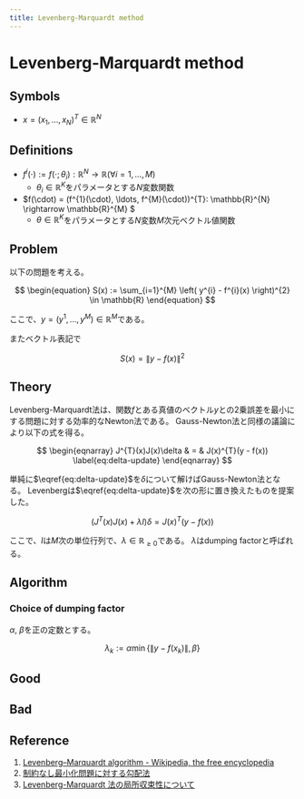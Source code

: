 ```yaml
---
title: Levenberg-Marquardt method
---
```


# Levenberg-Marquardt method

## Symbols
* $x = (x_{1}, \ldots, x_{N})^{T} \in \mathbb{R}^{N}$

## Definitions
* $f^{i}(\cdot) := f(\cdot; \theta_{i}): \mathbb{R}^{N} \rightarrow \mathbb{R} (\forall i = 1, \ldots, M)$
    * $\theta_{i} \in \mathbb{R}^{K}$をパラメータとする$N$変数関数
* $f(\cdot) = (f^{1}(\cdot), \ldots, f^{M}(\cdot))^{T}: \mathbb{R}^{N} \rightarrow \mathbb{R}^{M} $
    * $\theta \in \mathbb{R}^{K}$をパラメータとする$N$変数$M$次元ベクトル値関数

## Problem
以下の問題を考える。

$$
\begin{equation}
    S(x) := \sum_{i=1}^{M} \left( y^{i} - f^{i}(x) \right)^{2} \in \mathbb{R}
\end{equation}
$$

ここで、$y = (y^{1}, \ldots, y^{M}) \in \mathbb{R}^{M}$である。

またベクトル表記で

$$
\begin{equation}
S(x) 
    = \left\| y - f(x) \right\|^{2}
\end{equation}
$$

## Theory
Levenberg-Marquardt法は、関数$f$とある真値のベクトル$y$との2乗誤差を最小にする問題に対する効率的なNewton法である。
Gauss-Newton法と同様の議論により以下の式を得る。

$$
\begin{eqnarray}
    J^{T}(x)J(x)\delta & = & J(x)^{T}(y - f(x))
    \label{eq:delta-update}
\end{eqnarray}
$$

単純に$\eqref{eq:delta-update}$を$\delta$について解けばGauss-Newton法となる。
Levenbergは$\eqref{eq:delta-update}$を次の形に置き換えたものを提案した。

$$
\begin{equation}
    (J^{T}(x)J(x) + \lambda I)\delta = J(x)^{T}(y - f(x))
    \label{eq:delta-update-levenberg}
\end{equation}
$$

ここで、$I$は$M$次の単位行列で、$\lambda \in \mathbb{R}_{\ge 0}$である。
$\lambda$はdumping factorと呼ばれる。

## Algorithm

### Choice of dumping factor
$\alpha$, $\beta$を正の定数とする。

$$
\lambda_{k} := \alpha \min\{\| y - f(x_{k}) \|, \beta\}
$$

## Good

## Bad

## Reference
1. [Levenberg–Marquardt algorithm - Wikipedia, the free encyclopedia](https://en.wikipedia.org/wiki/Levenberg%E2%80%93Marquardt_algorithm)
2. [制約なし最小化問題に対する勾配法](http://www.orsj.or.jp/~archive/pdf/j_mag/Vol.56_J_015.pdf)
3. [Levenberg-Marquardt 法の局所収束性について](http://www.kurims.kyoto-u.ac.jp/~kyodo/kokyuroku/contents/pdf/1174-16.pdf)

